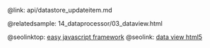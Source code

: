 @link: api/datastore_updateitem.md

@relatedsample:
	14_dataprocessor/03_dataview.html

@seolinktop: [easy javascript framework](https://webix.com)
@seolink: [data view html5](https://webix.com/widget/dataview/)